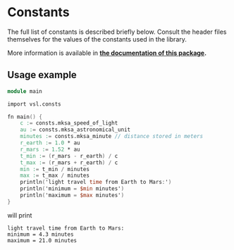 # Constants

The full list of constants is described briefly below.  Consult the
header files themselves for the values of the constants used in the
library.

More information is available in **[the documentation of this package](https://vsl.readthedocs.io/en/latest/consts.html).**

## Usage example

```v
module main

import vsl.consts

fn main() {
	c := consts.mksa_speed_of_light
	au := consts.mksa_astronomical_unit
	minutes := consts.mksa_minute // distance stored in meters
	r_earth := 1.0 * au
	r_mars := 1.52 * au
	t_min := (r_mars - r_earth) / c
	t_max := (r_mars + r_earth) / c
	min := t_min / minutes
	max := t_max / minutes
	println('light travel time from Earth to Mars:')
	println('minimum = $min minutes')
	println('maximum = $max minutes')
}
```

will print

```
light travel time from Earth to Mars:
minimum = 4.3 minutes
maximum = 21.0 minutes
```
